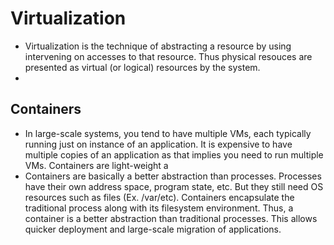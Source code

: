 # Virtualization

  * Virtualization is the technique of abstracting a resource by using intervening on accesses to that resource. Thus physical resouces 
  are presented as virtual (or logical) resources by the system.
  * 
  
## Containers
  * In large-scale systems, you tend to have multiple VMs, each typically running just on instance of an application. It is expensive to 
  have multiple copies of an application as that implies you need to run multiple VMs. Containers are light-weight a
  * Containers are basically a better abstraction than processes. Processes have their own address space, program state, etc. But they still 
  need OS resources such as files (Ex. /var/etc). Containers encapsulate the traditional process along with its filesystem environment. Thus, a 
  container is a better abstraction than traditional processes. This allows quicker deployment and large-scale migration of applications.
